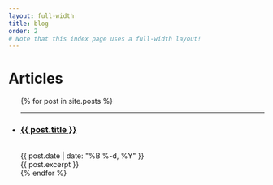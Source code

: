 ```yaml
---
layout: full-width
title: blog
order: 2
# Note that this index page uses a full-width layout!
---
```


  <h1 class="content-listing-header sans">Articles</h1>
  <ul class="content-listing ">
    {% for post in site.posts %}
        <li class="listing">
          <hr class="slender">
          <a href="{{ post.url | prepend: site.baseurl }}"><h3 class="contrast">{{ post.title }}</h3></a>
          <br><span class="smaller">{{ post.date | date: "%B %-d, %Y" }}</span>  <br/>
          <div>{{ post.excerpt }}</div>
        </li>
    {% endfor %}
  </ul>